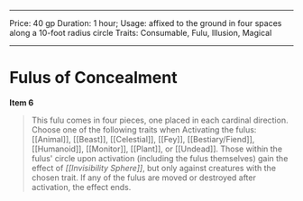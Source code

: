 
---
Price: 40 gp
Duration: 1 hour;
Usage: affixed to the ground in four spaces along a 10-foot radius circle
Traits: Consumable, Fulu, Illusion, Magical

---

# Fulus of Concealment

**Item 6**

> This fulu comes in four pieces, one placed in each cardinal direction. Choose one of the following traits when Activating the fulus: [[Animal]], [[Beast]], [[Celestial]], [[Fey]], [[Bestiary/Fiend]], [[Humanoid]], [[Monitor]], [[Plant]], or [[Undead]]. Those within the fulus' circle upon activation (including the fulus themselves) gain the effect of *[[Invisibility Sphere]]*, but only against creatures with the chosen trait. If any of the fulus are moved or destroyed after activation, the effect ends.

